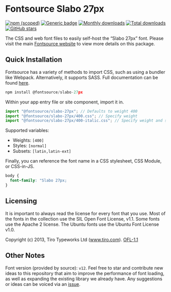 # Fontsource Slabo 27px

[![npm (scoped)](https://img.shields.io/npm/v/@fontsource/slabo-27px?color=brightgreen)](https://www.npmjs.com/package/@fontsource/slabo-27px) [![Generic badge](https://img.shields.io/badge/fontsource-passing-brightgreen)](https://github.com/fontsource/fontsource) [![Monthly downloads](https://badgen.net/npm/dm/@fontsource/slabo-27px)](https://github.com/fontsource/fontsource) [![Total downloads](https://badgen.net/npm/dt/@fontsource/slabo-27px)](https://github.com/fontsource/fontsource) [![GitHub stars](https://img.shields.io/github/stars/fontsource/fontsource.svg?style=social&label=Star)](https://github.com/fontsource/fontsource/stargazers)

The CSS and web font files to easily self-host the “Slabo 27px” font. Please visit the main [Fontsource website](https://fontsource.org/fonts/slabo-27px) to view more details on this package.

## Quick Installation

Fontsource has a variety of methods to import CSS, such as using a bundler like Webpack. Alternatively, it supports SASS. Full documentation can be found [here](https://fontsource.org/docs/introduction).

```javascript
npm install @fontsource/slabo-27px
```

Within your app entry file or site component, import it in.

```javascript
import "@fontsource/slabo-27px"; // Defaults to weight 400
import "@fontsource/slabo-27px/400.css"; // Specify weight
import "@fontsource/slabo-27px/400-italic.css"; // Specify weight and style

```

Supported variables:
- Weights: `[400]`
- Styles: `[normal]`
- Subsets: `[latin,latin-ext]`

Finally, you can reference the font name in a CSS stylesheet, CSS Module, or CSS-in-JS.

```css
body {
  font-family: "Slabo 27px;
}
```

## Licensing
It is important to always read the license for every font that you use.
Most of the fonts in the collection use the SIL Open Font License, v1.1. Some fonts use the Apache 2 license. The Ubuntu fonts use the Ubuntu Font License v1.0.

Copyright (c) 2013, Tiro Typeworks Ltd (www.tiro.com).
[OFL-1.1](http://scripts.sil.org/OFL)

## Other Notes
Font version (provided by source): `v12`.
Feel free to star and contribute new ideas to this repository that aim to improve the performance of font loading, as well as expanding the existing library we already have. Any suggestions or ideas can be voiced via an [issue](https://github.com/fontsource/fontsource/issues).